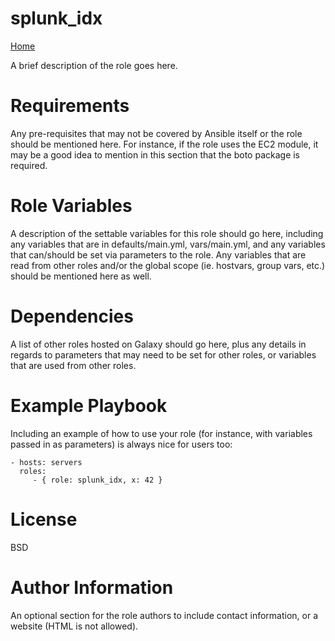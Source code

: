 splunk_idx
==========

[Home](../../docs/README.md)

A brief description of the role goes here.

Requirements
============

Any pre-requisites that may not be covered by Ansible itself or the role should
be mentioned here. For instance, if the role uses the EC2 module, it may be a
good idea to mention in this section that the boto package is required.

Role Variables
==============

A description of the settable variables for this role should go here, including
any variables that are in defaults/main.yml, vars/main.yml, and any variables
that can/should be set via parameters to the role. Any variables that are read
from other roles and/or the global scope (ie. hostvars, group vars, etc.) should
be mentioned here as well.

Dependencies
============

A list of other roles hosted on Galaxy should go here, plus any details in
regards to parameters that may need to be set for other roles, or variables that
are used from other roles.

Example Playbook
================

Including an example of how to use your role (for instance, with variables
passed in as parameters) is always nice for users too:

    - hosts: servers
      roles:
         - { role: splunk_idx, x: 42 }

License
=======

BSD

Author Information
==================

An optional section for the role authors to include contact information, or a
website (HTML is not allowed).

